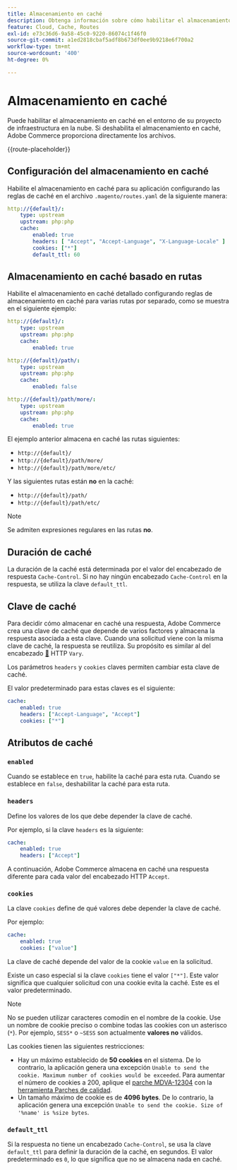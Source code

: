 ```yaml
---
title: Almacenamiento en caché
description: Obtenga información sobre cómo habilitar el almacenamiento en caché para su Adobe Commerce en entornos de infraestructura en la nube.
feature: Cloud, Cache, Routes
exl-id: e73c36d6-9a58-45c0-9220-86074c1f46f0
source-git-commit: a1ed2818cbaf5adf8b673df0ee9b9218e6f700a2
workflow-type: tm+mt
source-wordcount: '400'
ht-degree: 0%

---
```


# Almacenamiento en caché

Puede habilitar el almacenamiento en caché en el entorno de su proyecto de infraestructura en la nube. Si deshabilita el almacenamiento en caché, Adobe Commerce proporciona directamente los archivos.

{{route-placeholder}}

## Configuración del almacenamiento en caché

Habilite el almacenamiento en caché para su aplicación configurando las reglas de caché en el archivo `.magento/routes.yaml` de la siguiente manera:

```yaml
http://{default}/:
    type: upstream
    upstream: php:php
    cache:
        enabled: true
        headers: [ "Accept", "Accept-Language", "X-Language-Locale" ]
        cookies: ["*"]
        default_ttl: 60
```

## Almacenamiento en caché basado en rutas

Habilite el almacenamiento en caché detallado configurando reglas de almacenamiento en caché para varias rutas por separado, como se muestra en el siguiente ejemplo:

```yaml
http://{default}/:
    type: upstream
    upstream: php:php
    cache:
        enabled: true

http://{default}/path/:
    type: upstream
    upstream: php:php
    cache:
        enabled: false

http://{default}/path/more/:
    type: upstream
    upstream: php:php
    cache:
        enabled: true
```

El ejemplo anterior almacena en caché las rutas siguientes:

- `http://{default}/`
- `http://{default}/path/more/`
- `http://{default}/path/more/etc/`

Y las siguientes rutas están **no** en la caché:

- `http://{default}/path/`
- `http://{default}/path/etc/`

>[!NOTE]
>
>Se admiten expresiones regulares en las rutas **no**.

## Duración de caché

La duración de la caché está determinada por el valor del encabezado de respuesta `Cache-Control`. Si no hay ningún encabezado `Cache-Control` en la respuesta, se utiliza la clave `default_ttl`.

## Clave de caché

Para decidir cómo almacenar en caché una respuesta, Adobe Commerce crea una clave de caché que depende de varios factores y almacena la respuesta asociada a esta clave. Cuando una solicitud viene con la misma clave de caché, la respuesta se reutiliza. Su propósito es similar al del encabezado [&#128279;](https://www.w3.org/Protocols/rfc2616/rfc2616-sec14.html#sec14.44) HTTP `Vary`.

Los parámetros `headers` y `cookies` claves permiten cambiar esta clave de caché.

El valor predeterminado para estas claves es el siguiente:

```yaml
cache:
    enabled: true
    headers: ["Accept-Language", "Accept"]
    cookies: ["*"]
```

## Atributos de caché

### `enabled`

Cuando se establece en `true`, habilite la caché para esta ruta. Cuando se establece en `false`, deshabilitar la caché para esta ruta.

### `headers`

Define los valores de los que debe depender la clave de caché.

Por ejemplo, si la clave `headers` es la siguiente:

```yaml
cache:
    enabled: true
    headers: ["Accept"]
```

A continuación, Adobe Commerce almacena en caché una respuesta diferente para cada valor del encabezado HTTP `Accept`.

### `cookies`

La clave `cookies` define de qué valores debe depender la clave de caché.

Por ejemplo:

```yaml
cache:
    enabled: true
    cookies: ["value"]
```

La clave de caché depende del valor de la cookie `value` en la solicitud.

Existe un caso especial si la clave `cookies` tiene el valor `["*"]`. Este valor significa que cualquier solicitud con una cookie evita la caché. Este es el valor predeterminado.

>[!NOTE]
>
>No se pueden utilizar caracteres comodín en el nombre de la cookie. Use un nombre de cookie preciso o combine todas las cookies con un asterisco (`*`). Por ejemplo, `SESS*` o `~SESS` son actualmente **valores no** válidos.

Las cookies tienen las siguientes restricciones:

- Hay un máximo establecido de **50 cookies** en el sistema. De lo contrario, la aplicación genera una excepción `Unable to send the cookie. Maximum number of cookies would be exceeded`. Para aumentar el número de cookies a 200, aplique el [parche MDVA-12304](https://experienceleague.adobe.com/docs/commerce-operations/tools/quality-patches-tool/release-notes.html) con la [herramienta Parches de calidad](https://experienceleague.adobe.com/en/docs/commerce-learn/tutorials/tools/quality-patch-tool).
- Un tamaño máximo de cookie es de **4096 bytes**. De lo contrario, la aplicación genera una excepción `Unable to send the cookie. Size of '%name' is %size bytes`.

### `default_ttl`

Si la respuesta no tiene un encabezado `Cache-Control`, se usa la clave `default_ttl` para definir la duración de la caché, en segundos. El valor predeterminado es `0`, lo que significa que no se almacena nada en caché.
